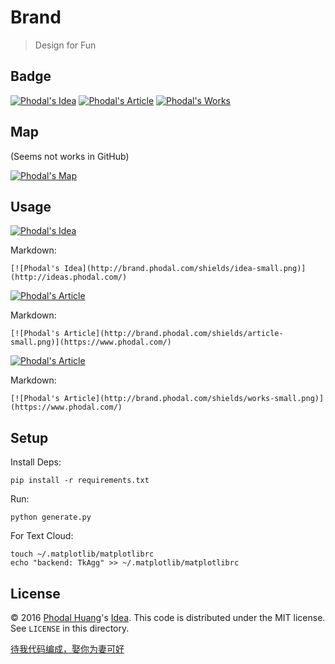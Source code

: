# Brand

> Design for Fun

Badge
---

[![Phodal's Idea](http://brand.phodal.com/shields/idea.svg)](http://ideas.phodal.com/)
[![Phodal's Article](http://brand.phodal.com/shields/article.svg)](https://www.phodal.com/)
[![Phodal's Works](http://brand.phodal.com/shields/works.svg)](https://www.phodal.com/)

Map
---

(Seems not works in GitHub)

[![Phodal's Map](http://brand.phodal.com/backgrounds/map_with_bg.png)](http://brand.phodal.com/shields/map.svg)

Usage
---

[![Phodal's Idea](http://brand.phodal.com/shields/idea-small.png)](http://ideas.phodal.com/)

Markdown:

    [![Phodal's Idea](http://brand.phodal.com/shields/idea-small.png)](http://ideas.phodal.com/)

[![Phodal's Article](http://brand.phodal.com/shields/article-small.png)](https://www.phodal.com/)

Markdown:

	[![Phodal's Article](http://brand.phodal.com/shields/article-small.png)](https://www.phodal.com/)

[![Phodal's Article](http://brand.phodal.com/shields/works-small.png)](https://www.phodal.com/)

Markdown:

	[![Phodal's Article](http://brand.phodal.com/shields/works-small.png)](https://www.phodal.com/)


Setup
---

Install Deps:

    pip install -r requirements.txt

Run:

	python generate.py

For Text Cloud:

    touch ~/.matplotlib/matplotlibrc
    echo "backend: TkAgg" >> ~/.matplotlib/matplotlibrc

License
---

© 2016 [Phodal Huang](https://www.phodal.com)'s [Idea](http://github.com/phodal/ideas).  This code is distributed under the MIT license. See `LICENSE` in this directory.

[待我代码编成，娶你为妻可好](http://www.xuntayizhan.com/person/ji-ke-ai-qing-zhi-er-shi-dai-wo-dai-ma-bian-cheng-qu-ni-wei-qi-ke-hao-wan/)
